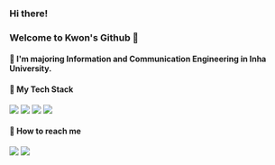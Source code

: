 ### Hi there!

### Welcome to Kwon's Github 🎈
####  



#### 🏫 I'm majoring Information and Communication Engineering in Inha University.

#### 🔑 My Tech Stack 
<img src="https://img.shields.io/badge/c++-00599C?style=for-the-badge&logo=c%2B%2B&logoColor=white"> <img src="https://img.shields.io/badge/javascript-F7DF1E?style=for-the-badge&logo=javascript&logoColor=black"> <img src="https://img.shields.io/badge/node.js-339933?style=for-the-badge&logo=Node.js&logoColor=white"> <img src="https://img.shields.io/badge/mysql-4479A1?style=for-the-badge&logo=mysql&logoColor=white">


####  🤙 How to reach me
[<img src="https://img.shields.io/badge/instagram-e4405f?style=for-the-badge&logo=instagram&logoColor=white">](https://www.instagram.com/gungiugi/) <a href="mailto:kgu010@naver.com"><img src="https://img.shields.io/badge/naver-03C75A?style=for-the-badge&logo=naver&logoColor=white&link=kgu010@naver.com"></a>

